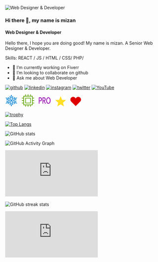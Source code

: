 ![Web Designer & Developer](https://pbs.twimg.com/profile_banners/1613389199952195585/1673499100/600x200)

### Hi there 👋, my name is mizan
#### Web Designer & Developer

Hello there, I hope you are doing good! My name is mizan. A Senior Web Designer & Developer.

Skills:   REACT / JS / HTML / CSS/ PHP/

- 🔭 I’m currently working on Fiverr 
- 👯 I’m looking to collaborate on github 
- 💬 Ask me about Web Developer 


[<img src='https://cdn.jsdelivr.net/npm/simple-icons@3.0.1/icons/github.svg' alt='github' height='40'>](https://github.com/https://github.com/mizanulweb/mizanulweb/blob/main/README.md)  [<img src='https://cdn.jsdelivr.net/npm/simple-icons@3.0.1/icons/linkedin.svg' alt='linkedin' height='40'>](https://www.linkedin.com/in/https://www.linkedin.com/feed//)  [<img src='https://cdn.jsdelivr.net/npm/simple-icons@3.0.1/icons/instagram.svg' alt='instagram' height='40'>](https://www.instagram.com/https://www.instagram.com/mizanulweb//)  [<img src='https://cdn.jsdelivr.net/npm/simple-icons@3.0.1/icons/twitter.svg' alt='twitter' height='40'>](https://twitter.com/https://twitter.com/mizanulweb)  [<img src='https://cdn.jsdelivr.net/npm/simple-icons@3.0.1/icons/youtube.svg' alt='YouTube' height='40'>](https://www.youtube.com/channel/https://www.youtube.com/channel/UCLQSUSINfBeAjfdNXmyQ75Q)  

<a href='https://archiveprogram.github.com/'><img src='https://raw.githubusercontent.com/acervenky/animated-github-badges/master/assets/acbadge.gif' width='40' height='40'></a> <a href='https://docs.github.com/en/developers'><img src='https://raw.githubusercontent.com/acervenky/animated-github-badges/master/assets/devbadge.gif' width='40' height='40'></a> <a href='https://github.com/pricing'><img src='https://raw.githubusercontent.com/acervenky/animated-github-badges/master/assets/pro.gif' width='40' height='40'></a> <a href='https://stars.github.com/'><img src='https://raw.githubusercontent.com/acervenky/animated-github-badges/master/assets/starbadge.gif' width='35' height='35'></a> <a href='https://docs.github.com/en/github/supporting-the-open-source-community-with-github-sponsors'><img src='https://raw.githubusercontent.com/acervenky/animated-github-badges/master/assets/sponsorbadge.gif' width='35' height='35'></a> 

[![trophy](https://github-profile-trophy.vercel.app/?username=https://github.com/mizanulweb/mizanulweb/blob/main/README.md)](https://github.com/ryo-ma/github-profile-trophy)

[![Top Langs](https://github-readme-stats.vercel.app/api/top-langs/?username=https://github.com/mizanulweb/mizanulweb/blob/main/README.md)](https://github.com/anuraghazra/github-readme-stats)

![GitHub stats](https://github-readme-stats.vercel.app/api?username=https://github.com/mizanulweb/mizanulweb/blob/main/README.md&show_icons=true)  

![GitHub Activity Graph](https://activity-graph.herokuapp.com/graph?username=https://github.com/mizanulweb/mizanulweb/blob/main/README.md)  

![GitHub metrics](https://metrics.lecoq.io/https://github.com/mizanulweb/mizanulweb/blob/main/README.md)  

![GitHub streak stats](https://streak-stats.demolab.com/?user=https://github.com/mizanulweb/mizanulweb/blob/main/README.md)  

![Profile views](https://gpvc.arturio.dev/https://github.com/mizanulweb/mizanulweb/blob/main/README.md)  

